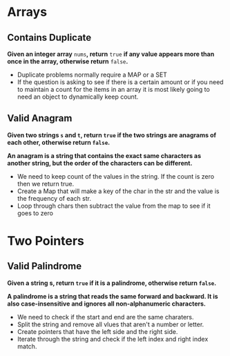 # Arrays

## Contains Duplicate

**Given an integer array** `nums`**, return** `true` **if any value appears more than once in the array, otherwise return** `false`**.**

- Duplicate problems normally require a MAP or a SET
- If the question is asking to see if there is a certain amount or if you need to maintain a count for the  items in an array it is most likely going to need an object to dynamically keep count.

## **Valid Anagram**

**Given two strings `s` and `t`, return `true` if the two strings are anagrams of each other, otherwise return `false`.**

**An anagram is a string that contains the exact same characters as another string, but the order of the characters can be different.**

- We need to keep count of the values in the string. If the count is zero then we return true.
- Create a Map that will make a key of the char in the str and the value is the frequency of each str.
- Loop through chars then subtract the value from the map to see if it goes to zero

# Two Pointers

## **Valid Palindrome**

**Given a string s, return `true` if it is a palindrome, otherwise return `false`.**

**A palindrome is a string that reads the same forward and backward. It is also case-insensitive and ignores all non-alphanumeric characters.**

- We need to check if the start and end are the same charaters.
- Split the string and remove all vlues that aren't a number or letter.
- Create pointers that have the left side and the right side.
- Iterate through the string and check if the left index and right index match.

